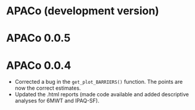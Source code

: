 # APACo (development version)

# APACo 0.0.5

# APACo 0.0.4
* Corrected a bug in the `get_plot_BARRIERS()` function. The points are now the correct estimates.
* Updated the .html reports (made code available and added descriptive analyses for 6MWT and IPAQ-SF).
